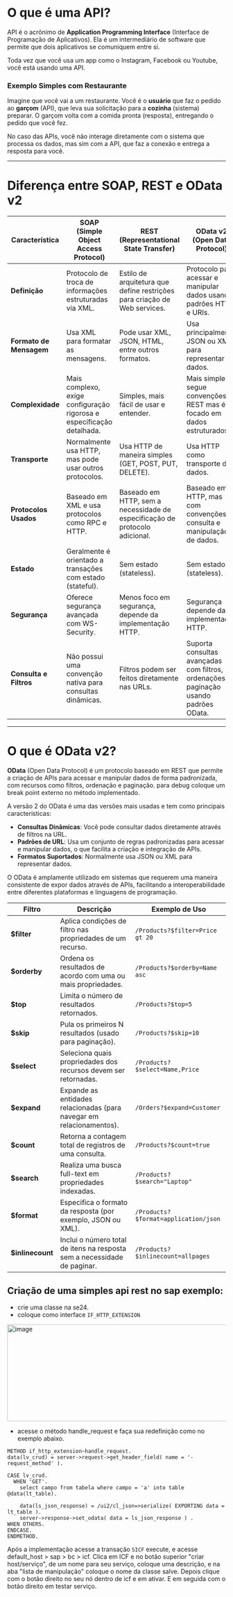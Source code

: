 # O que é uma API?

API é o acrônimo de **Application Programming Interface** (Interface de Programação de Aplicativos). Ela é um intermediário de software que permite que dois aplicativos se comuniquem entre si.

Toda vez que você usa um app como o Instagram, Facebook ou Youtube, você está usando uma API.

### Exemplo Simples com Restaurante

Imagine que você vai a um restaurante. Você é o **usuário** que faz o pedido ao **garçom** (API), que leva sua solicitação para a **cozinha** (sistema) preparar. O garçom volta com a comida pronta (resposta), entregando o pedido que você fez.

No caso das APIs, você não interage diretamente com o sistema que processa os dados, mas sim com a API, que faz a conexão e entrega a resposta para você.

---

# Diferença entre SOAP, REST e OData v2

| Característica           | **SOAP (Simple Object Access Protocol)**                 | **REST (Representational State Transfer)**                      | **OData v2 (Open Data Protocol)**                                |
|--------------------------|-----------------------------------------------------------|-------------------------------------------------------------------|------------------------------------------------------------------|
| **Definição**             | Protocolo de troca de informações estruturadas via XML.   | Estilo de arquitetura que define restrições para criação de Web services. | Protocolo para acessar e manipular dados usando padrões HTTP e URIs. |
| **Formato de Mensagem**   | Usa XML para formatar as mensagens.                       | Pode usar XML, JSON, HTML, entre outros formatos.                | Usa principalmente JSON ou XML para representar dados.          |
| **Complexidade**          | Mais complexo, exige configuração rigorosa e especificação detalhada. | Simples, mais fácil de usar e entender.                         | Mais simples, segue convenções REST mas é focado em dados estruturados. |
| **Transporte**            | Normalmente usa HTTP, mas pode usar outros protocolos.    | Usa HTTP de maneira simples (GET, POST, PUT, DELETE).            | Usa HTTP como transporte de dados.                               |
| **Protocolos Usados**     | Baseado em XML e usa protocolos como RPC e HTTP.          | Baseado em HTTP, sem a necessidade de especificação de protocolo adicional. | Baseado em HTTP, mas com convenções de consulta e manipulação de dados. |
| **Estado**                | Geralmente é orientado a transações com estado (stateful).| Sem estado (stateless).                                          | Sem estado (stateless).                                          |
| **Segurança**             | Oferece segurança avançada com WS-Security.               | Menos foco em segurança, depende da implementação HTTP.          | Segurança depende da implementação HTTP.                         |
| **Consulta e Filtros**    | Não possui uma convenção nativa para consultas dinâmicas. | Filtros podem ser feitos diretamente nas URLs.                   | Suporta consultas avançadas com filtros, ordenações e paginação usando padrões OData. |

---

# O que é OData v2?

**OData** (Open Data Protocol) é um protocolo baseado em REST que permite a criação de APIs para acessar e manipular dados de forma padronizada, com recursos como filtros, ordenação e paginação. para debug coloque um break point externo no método implementado. 

A versão 2 do OData é uma das versões mais usadas e tem como principais características:

- **Consultas Dinâmicas**: Você pode consultar dados diretamente através de filtros na URL.
- **Padrões de URL**: Usa um conjunto de regras padronizadas para acessar e manipular dados, o que facilita a criação e integração de APIs.
- **Formatos Suportados**: Normalmente usa JSON ou XML para representar dados.

O OData é amplamente utilizado em sistemas que requerem uma maneira consistente de expor dados através de APIs, facilitando a interoperabilidade entre diferentes plataformas e linguagens de programação.

| Filtro                   | Descrição                                                                 | Exemplo de Uso                                      |
|--------------------------|---------------------------------------------------------------------------|----------------------------------------------------|
| **$filter**               | Aplica condições de filtro nas propriedades de um recurso.                | `/Products?$filter=Price gt 20`                   |
| **$orderby**              | Ordena os resultados de acordo com uma ou mais propriedades.              | `/Products?$orderby=Name asc`                      |
| **$top**                  | Limita o número de resultados retornados.                                | `/Products?$top=5`                                 |
| **$skip**                 | Pula os primeiros N resultados (usado para paginação).                   | `/Products?$skip=10`                               |
| **$select**               | Seleciona quais propriedades dos recursos devem ser retornadas.          | `/Products?$select=Name,Price`                     |
| **$expand**               | Expande as entidades relacionadas (para navegar em relacionamentos).     | `/Orders?$expand=Customer`                         |
| **$count**                | Retorna a contagem total de registros de uma consulta.                   | `/Products?$count=true`                            |
| **$search**               | Realiza uma busca full-text em propriedades indexadas.                   | `/Products?$search="Laptop"`                       |
| **$format**               | Especifica o formato da resposta (por exemplo, JSON ou XML).              | `/Products?$format=application/json`               |
| **$inlinecount**          | Inclui o número total de itens na resposta sem a necessidade de paginar. | `/Products?$inlinecount=allpages`                  |


## Criação de uma simples api rest no sap exemplo: 

- crie uma classe na se24.
- coloque como interface `IF_HTTP_EXTENSION`
<img width="786" height="223" alt="image" src="https://github.com/user-attachments/assets/802c7868-df66-4e00-b53f-9c1394984320" />

- acesse o método handle_request e faça sua redefinição como no exemplo abaixo. 

```abap
METHOD if_http_extension~handle_request.
data(lv_crud) = server->request->get_header_field( name = '-request_method' ).

CASE lv_crud.
  WHEN 'GET'.
    select campo from tabela where campo = 'a' into table @data(lt_table).

    data(ls_json_response) = /ui2/cl_json=>serialize( EXPORTING data = lt_table ).
    server->response->set_odata( data = ls_json_response ) . 
WHEN OTHERS.
ENDCASE.
ENDMETHOD. 

```

Após a implementação acesse a transação `SICF` execute, e acesse default_host > sap > bc > icf. Clica em ICF e no botão superior "criar host/serviço", de um nome para seu serviço, coloque uma descrição, e na aba "lista de manipulação" coloque o nome da classe salve. Depois clique com o botão direito no seu nó dentro de icf e em ativar. E em seguida com o botão direito em testar serviço. 
